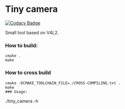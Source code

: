 # Tiny camera

[![Codacy Badge](https://app.codacy.com/project/badge/Grade/4e8d02d2ad65472595d19da4366de0ad)](https://app.codacy.com/gh/Bestoa/simple-v4l2-cam/dashboard?utm_source=gh&utm_medium=referral&utm_content=&utm_campaign=Badge_grade)

Small tool based on V4L2.
### How to build:
```
cmake .
make
```
### How to cross build
```
cmake -DCMAKE_TOOLCHAIN_FILE=./CROSS-COMPILING.txt .
make
### Usage:
```
./tiny\_camera -h
```

